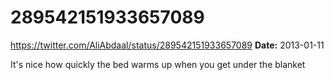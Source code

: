 # 289542151933657089
https://twitter.com/AliAbdaal/status/289542151933657089
**Date:** 2013-01-11

It's nice how quickly the bed warms up when you get under the blanket
